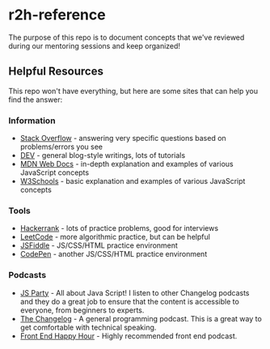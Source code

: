 # r2h-reference

The purpose of this repo is to document concepts that we've reviewed during our mentoring sessions and keep organized!

## Helpful Resources

This repo won't have everything, but here are some sites that can help you find the answer:

### Information
- [Stack Overflow](https://stackoverflow.com/) - answering very specific questions based on problems/errors you see
- [DEV](https://dev.to/) - general blog-style writings, lots of tutorials
- [MDN Web Docs](https://developer.mozilla.org/en-US/docs/Web/JavaScript) - in-depth explanation and examples of various JavaScript concepts
- [W3Schools](https://www.w3schools.com/) - basic explanation and examples of various JavaScript concepts

### Tools
- [Hackerrank](https://www.hackerrank.com/) - lots of practice problems, good for interviews
- [LeetCode](https://leetcode.com/) - more algorithmic practice, but can be helpful
- [JSFiddle](https://jsfiddle.net/) - JS/CSS/HTML practice environment
- [CodePen](https://codepen.io/) - another JS/CSS/HTML practice environment

### Podcasts
- [JS Party](https://changelog.com/jsparty) - All about Java Script! I listen to other Changelog podcasts and they do a great job to ensure that the content is accessible to everyone, from beginners to experts.
- [The Changelog](https://changelog.com/podcast) - A general programming podcast. This is a great way to get comfortable with technical speaking.
- [Front End Happy Hour](https://frontendhappyhour.com/) - Highly recommended front end podcast.

